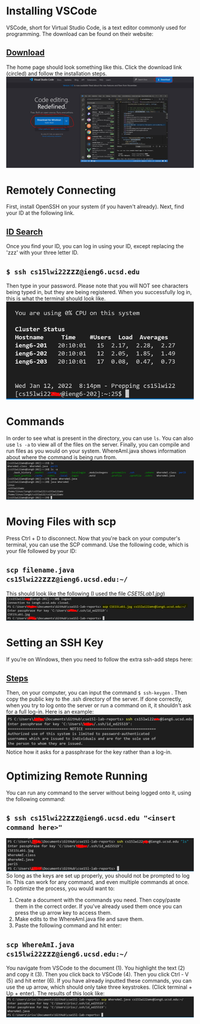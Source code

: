 # Installing VSCode
VSCode, short for Virtual Studio Code, is a text editor commonly used for programming. 
The download can be found on their website:
## [Download](https://code.visualstudio.com/) 
 The home page should look something like this. Click the download link (circled) and follow the installation steps.
 ![Image](CSE15Lab1.JPG)
# Remotely Connecting
First, install OpenSSH on your system (if you haven't already). Next, find your ID at the following link.
## [ID Search](https://sdacs.ucsd.edu/~icc/index.php)
Once you find your ID, you can log in using your ID, except replacing the 'zzz' with your three letter ID.
## `$ ssh cs15lwi22`zzz`@ieng6.ucsd.edu`
Then type in your password. Please note that you will NOT see characters being typed in, but they are being registered. When you successfully log in, this is what the terminal should look like.
![Image](CSE15Lab2.JPG)
# Commands
In order to see what is present in the directory, you can use `ls`. You can also use `ls -a` to view all of the files on the server. Finally, you can compile and run files as you would on your system. WhereAmI.java shows information about where the command is being run from.
![Image](CSE15Lab3.JPG)
# Moving Files with scp
Press Ctrl + D to disconnect. Now that you're back on your computer's terminal, you can use the SCP command. Use the following code, which is your file followed by your ID: 
## `scp filename.java cs15lwi22`zzz`@ieng6.ucsd.edu:~/`
This should look like the following (I used the file *CSE15Lab1.jpg*)
![Image](CSE15Lab4.JPG)
# Setting an SSH Key
If you’re on Windows, then you need to follow the extra ssh-add steps here: 
## [Steps](https://docs.microsoft.com/en-us/windows-server/administration/openssh/openssh_keymanagement#user-key-generation)
Then, on your computer, you can input the command `$ ssh-keygen` .
Then copy the public key to the .ssh directory of the server. If done correctly, when you try to log onto the server or run a command on it, it shouldn't ask for a full log-in. Here is an example:
![Image](CSE15Lab5.JPG)
Notice how it asks for a passphrase for the key rather than a log-in.
# Optimizing Remote Running
You can run any command to the server without being logged onto it, using the following command:
## `$ ssh cs15lwi22`zzz`@ieng6.ucsd.edu "<insert command here>"`
![Image](CSE15Lab6.JPG)
So long as the keys are set up properly, you should not be prompted to log in. This can work for any command, and even multiple commands at once.
To optimize the process, you would want to:
1. Create a document with the commands you need. Then copy/paste them in the correct order. If you've already used them once you can press the up arrow key to access them.
2. Make edits to the WhereAmI.java file and save them.
3. Paste the following command and hit enter:
## `scp WhereAmI.java cs15lwi22`zzz`@ieng6.ucsd.edu:~/`
You navigate from VSCode to the document (1). You highlight the text (2) and copy it (3). Then you click back to VSCode (4). Then you click Ctrl - V (5) and hit enter (6). If you have already inputted these commands, you can use the up arrow, which should only take three keystrokes. (Click terminal + Up + enter). The results of this look like:
![Image](CSE15Lab7.JPG)